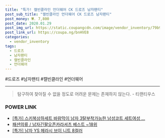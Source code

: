 ```yaml
--- 
title: "특가! 캘빈클라인 언더웨어 CK 드로즈 남자팬티" 
post_sub_title: "캘빈클라인 언더웨어 CK 드로즈 남자팬티" 
post_money: ₩. 7,800 
post_date: 2020.01.29 
post_img_url: https://static.coupangcdn.com/image/vendor_inventory/79b9/a7954ec0c1df2b87a08c9d3cd4da4e8939e8870544f35bb014c16cadbc8a.jpg 
post_link_url: https://coupa.ng/bnHVE8 
categories: 
  - vendor_inventory 
tags: 
  - 드로즈 
  - 남자팬티 
  - 캘빈클라인 
  - 언더웨어 
--- 
```

  #드로즈 #남자팬티 #캘빈클라인 #언더웨어 
<hr> 

> 탐구하여 찾아질 수 없을 정도로 어려운 문제는 존재하지 않는다. - 티랜티우스 


### POWER LINK

* <a href="https://blog.naver.com/sakai111/221788384542" target="_blank">[특가] 스키복상하세트 바람막이 남자 3탈부착가능한 남성코트 세트여성 ...</a>
* <a href="https://blog.naver.com/santokki14/221784754595" target="_blank">패션의류 / 남자긴팔오픈카라셔츠 베스트 ~18위</a>
* <a href="https://blog.naver.com/an0733/221786308642" target="_blank">[특가] 남자 YS 헤라시 브이 니트 8컬러</a>

